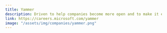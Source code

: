```yaml
---
title: Yammer
description: Driven to help companies become more open and to make it easier for coworkers to share ideas and experiences
link: https://careers.microsoft.com/yammer
image: "/assets/img/companies/yammer.png"
---
```

